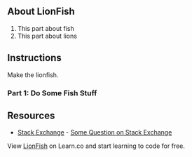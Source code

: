## About LionFish

1. This part about fish
2. This part about lions

## Instructions

Make the lionfish.

### Part 1: Do Some Fish Stuff

## Resources

* [Stack Exchange](http://www.stackexchange.com) - [Some Question on Stack Exchange](http://www.stackexchange.com/questions/123)

<p class='util--hide'>View <a href='https://learn.co/lessons/lionfish'>LionFish</a> on Learn.co and start learning to code for free.</p>
